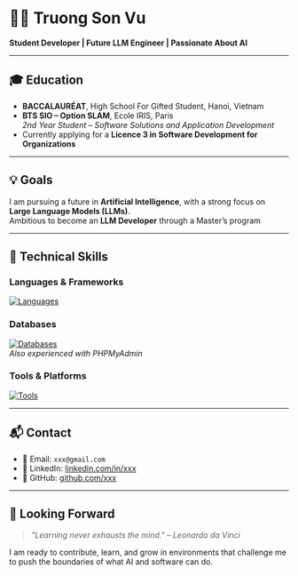 # 👨‍💻 Truong Son Vu

**Student Developer | Future LLM Engineer | Passionate About AI**

---

## 🎓 Education
- **BACCALAURÉAT**, High School For Gifted Student, Hanoi, Vietnam
- **BTS SIO – Option SLAM**, Ecole IRIS, Paris  
  *2nd Year Student – Software Solutions and Application Development*  
- Currently applying for a **Licence 3 in Software Development for Organizations**

---

## 💡 Goals

I am pursuing a future in **Artificial Intelligence**, with a strong focus on **Large Language Models (LLMs)**.  
Ambitious to become an **LLM Developer** through a Master’s program

---

## 🧰 Technical Skills

### Languages & Frameworks  
[![Languages](https://skillicons.dev/icons?i=html,css,js,react,php,java,python,c,cpp)](https://skillicons.dev)

### Databases  
[![Databases](https://skillicons.dev/icons?i=mysql,github)](https://skillicons.dev)  
*Also experienced with PHPMyAdmin*

### Tools & Platforms  
[![Tools](https://skillicons.dev/icons?i=git,github,vscode,eclipse,discord)](https://skillicons.dev)  

---

## 📬 Contact

- 📧 Email: `xxx@gmail.com`  
- 💼 LinkedIn: [linkedin.com/in/xxx](https://linkedin.com/in/xxx)  
- 🐙 GitHub: [github.com/xxx](https://github.com/xxx)

---

## 🚀 Looking Forward

> _"Learning never exhausts the mind." – Leonardo da Vinci_  

I am ready to contribute, learn, and grow in environments that challenge me to push the boundaries of what AI and software can do.
